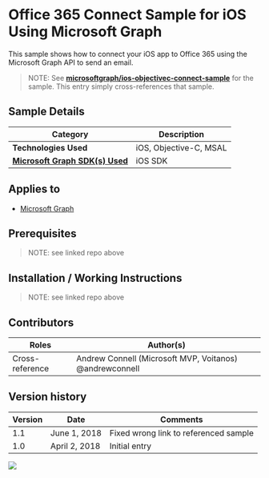 # Office 365 Connect Sample for iOS Using Microsoft Graph

This sample shows how to connect your iOS app to Office 365 using the Microsoft Graph API to send an email.

> NOTE: See **[microsoftgraph/ios-objectivec-connect-sample](https://github.com/microsoftgraph/ios-objectivec-connect-sample)** for the sample. This entry simply cross-references that sample.

## Sample Details

|               Category               |      Description       |
| ------------------------------------ | ---------------------- |
| **Technologies Used**                | iOS, Objective-C, MSAL |
| **[Microsoft Graph SDK(s) Used][1]** | iOS SDK                |

## Applies to

* [Microsoft Graph](https://developer.microsoft.com/en-us/graph)

## Prerequisites

> NOTE: see linked repo above

## Installation / Working Instructions

> NOTE: see linked repo above

## Contributors

|      Roles      |                        Author(s)                        |
| --------------- | ------------------------------------------------------- |
| Cross-reference | Andrew Connell (Microsoft MVP, Voitanos) @andrewconnell |

## Version history

| Version |     Date      |               Comments                |
| ------- | ------------- | ------------------------------------- |
| 1.1     | June 1, 2018  | Fixed wrong link to referenced sample |
| 1.0     | April 2, 2018 | Initial entry                         |

[1]: https://developer.microsoft.com/en-us/graph/code-samples-and-sdks

<img src="https://telemetry.sharepointpnp.com/msgraph-community-samples/samples/ios-objectivec-connect" />